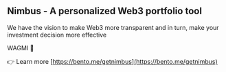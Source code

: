 ## Nimbus - A personalized Web3 portfolio tool

We have the vision to make Web3 more transparent and in turn, make your investment decision more effective

WAGMI 🙌

👉 Learn more [https://bento.me/getnimbus](https://bento.me/getnimbus)
